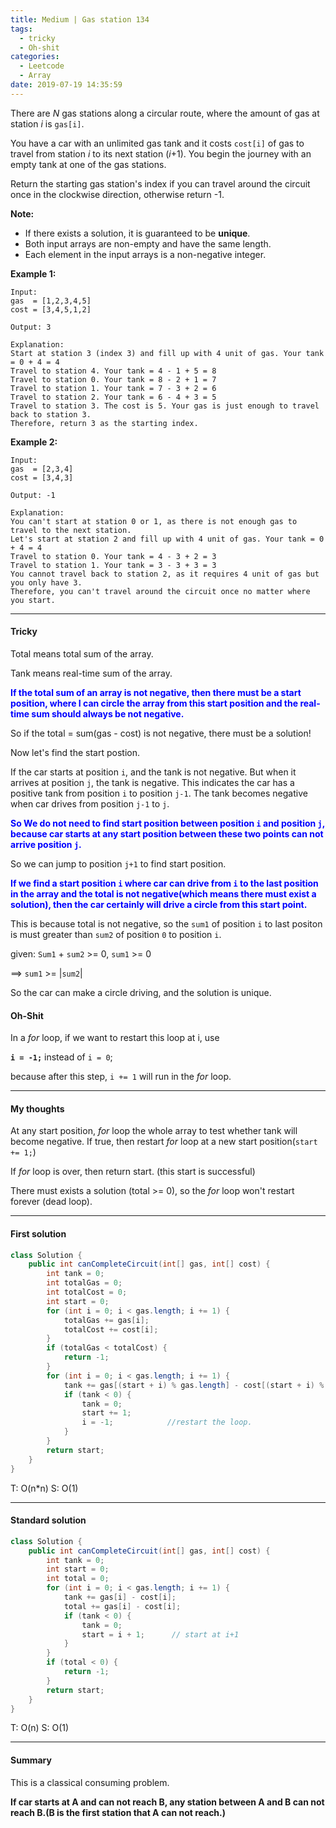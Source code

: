 ```yaml
---
title: Medium | Gas station 134
tags:
  - tricky
  - Oh-shit
categories:
  - Leetcode
  - Array
date: 2019-07-19 14:35:59
---
```


There are *N* gas stations along a circular route, where the amount of gas at station *i* is `gas[i]`.

You have a car with an unlimited gas tank and it costs `cost[i]` of gas to travel from station *i* to its next station (*i*+1). You begin the journey with an empty tank at one of the gas stations.

Return the starting gas station's index if you can travel around the circuit once in the clockwise direction, otherwise return -1.

<!--more-->

**Note:**

- If there exists a solution, it is guaranteed to be **unique**.
- Both input arrays are non-empty and have the same length.
- Each element in the input arrays is a non-negative integer.

**Example 1:**

```
Input: 
gas  = [1,2,3,4,5]
cost = [3,4,5,1,2]

Output: 3

Explanation:
Start at station 3 (index 3) and fill up with 4 unit of gas. Your tank = 0 + 4 = 4
Travel to station 4. Your tank = 4 - 1 + 5 = 8
Travel to station 0. Your tank = 8 - 2 + 1 = 7
Travel to station 1. Your tank = 7 - 3 + 2 = 6
Travel to station 2. Your tank = 6 - 4 + 3 = 5
Travel to station 3. The cost is 5. Your gas is just enough to travel back to station 3.
Therefore, return 3 as the starting index.
```

**Example 2:**

```
Input: 
gas  = [2,3,4]
cost = [3,4,3]

Output: -1

Explanation:
You can't start at station 0 or 1, as there is not enough gas to travel to the next station.
Let's start at station 2 and fill up with 4 unit of gas. Your tank = 0 + 4 = 4
Travel to station 0. Your tank = 4 - 3 + 2 = 3
Travel to station 1. Your tank = 3 - 3 + 3 = 3
You cannot travel back to station 2, as it requires 4 unit of gas but you only have 3.
Therefore, you can't travel around the circuit once no matter where you start.
```

---

#### Tricky 

Total means total sum of the array.

Tank means real-time sum of the array.

<span style="color:blue">**If the total sum of an array is not negative, then there must be a start position, where I can circle the array from this start position and the real-time sum should always be not negative.**</span>

So if the total = sum(gas - cost) is not negative, there must be a solution!

Now let's find the start postion.

If the car starts at position `i`, and the tank is not negative. But when it arrives at position `j`, the tank is negative. This indicates the car has a positive tank from position `i` to position `j-1`. The tank becomes negative when car drives from position `j-1` to `j`.

<span style="color:blue">**So We do not need to find start position between position `i` and position `j`, because car starts at any start position between these two points can not arrive position `j`.**</span>

So we can jump to position `j+1` to find start position. 

<span style="color:blue">**If we find a start position `i` where car can drive from `i` to the last position in the array and the total is not negative(which means there must exist a solution), then the car certainly will drive a circle from this start point.**</span>

This is because total is not negative, so the `sum1` of position `i` to last positon is must greater than `sum2` of position `0` to position `i`. 

given: `Sum1` + `sum2` >= 0, `sum1` >= 0 

==>     `sum1` >= |`sum2`|

So the car can make a circle driving, and the solution is unique.

#### Oh-Shit 

In a *for* loop, if we want to restart this loop at i, use

**`i = -1;`**  instead of  `i = 0`;

because after this step, `i += 1` will run in the *for* loop.

---

#### My thoughts 

At any start position, *for* loop the whole array to test whether tank will become negative. If true, then restart *for* loop at a new start position(`start += 1;`)

If *for* loop is over, then return start. (this start is successful)

There must exists a solution (total >= 0), so the *for* loop won't restart forever (dead loop).

---

#### First solution 

```java
class Solution {
    public int canCompleteCircuit(int[] gas, int[] cost) {
        int tank = 0;
        int totalGas = 0;
        int totalCost = 0;
        int start = 0;
        for (int i = 0; i < gas.length; i += 1) {
            totalGas += gas[i];
            totalCost += cost[i];
        }
        if (totalGas < totalCost) {
            return -1;
        }
        for (int i = 0; i < gas.length; i += 1) {
            tank += gas[(start + i) % gas.length] - cost[(start + i) % gas.length];
            if (tank < 0) {
                tank = 0;
                start += 1;
                i = -1;            //restart the loop.
            }
        }
        return start;
    }
}
```

T: O(n*n) S: O(1)

---

#### Standard solution 

```java
class Solution {
    public int canCompleteCircuit(int[] gas, int[] cost) {
        int tank = 0;
        int start = 0;
        int total = 0;
        for (int i = 0; i < gas.length; i += 1) {
            tank += gas[i] - cost[i];
            total += gas[i] - cost[i];
            if (tank < 0) {
                tank = 0;
                start = i + 1;      // start at i+1
            }
        }
        if (total < 0) {
            return -1;
        }
        return start;
    }
}
```

T: O(n) S: O(1)

---

#### Summary 

This is a classical consuming problem.

**If car starts at A and can not reach B, any station between A and B can not reach B.(B is the first station that A can not reach.)**
